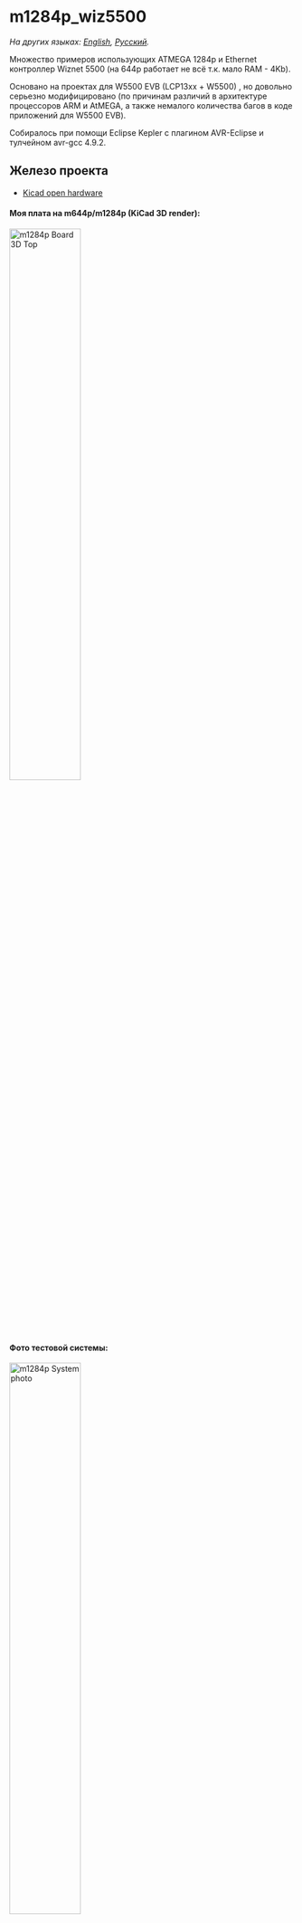 # m1284p_wiz5500

*На других языках: [English](README.md), [Русский](README.ru.md).*

Множество примеров использующих ATMEGA 1284p и Ethernet контроллер Wiznet 5500 (на 644p работает не всё т.к. мало RAM - 4Kb).

Основано на проектах для W5500 EVB (LCP13xx + W5500) , но довольно серьезно модифицировано (по причинам различий в архитектуре процессоров ARM и AtMEGA, a также немалого количества багов в коде приложений для W5500 EVB).

Собиралось при помощи Eclipse Kepler с плагином AVR-Eclipse и тулчейном avr-gcc 4.9.2.

## Железо проекта

* [Kicad open hardware](../master/KiCad_M644_breakout_v1.2d/) 

#### Моя плата на m644p/m1284p (KiCad 3D render):

<img src="../master/KiCad_M644_breakout_v1.2d/Pictures/M644_breakout_v1.2d_top.png" alt="m1284p Board 3D Top" width="50%" height="50%">

#### Фото тестовой системы:

<img src="../master/KiCad_M644_breakout_v1.2d/Pictures/tested_system_photo_01.jpg" alt="m1284p System photo" width="50%" height="50%">


## Софт. Что сделано ( В порядке усложнения )

1. [Wiznet Loopback TCP/UDP Static IP](../master/03_m1284p_WIZNET_loopback_STATIC_IP/)
2. [Wiznet Loopback TCP/UDP DHCP IP](../master/04_m1284p_WIZNET_loopback_DHCP/)
3. [DNS пример](../master/05_m1284p_WIZNET_DNS_client/)
4. [SNTP + DNS пример](../master/06_m1284p_WIZNET_DNS_SNTP_client/)
5. [Telnet server пример](../master/07_m1284p_WIZNET_telnets_basic/)
6. [ICMP(ping) пример](../master/08_m1284p_WIZNET_ICMP_aka_ping/)
7. [Простой Веб-сервер (одна страница HTTP POST/GET запросы)](../master/09_m1284p_WIZNET_simple_webserver/)
8. [HTTPD Веб-сервер со всем содержимымым в AVR FLASH-памяти (используются AJAX запросы)](../master/11_m1284p_WIZNET_HTTPServer_FLASH_pages/)
9. [HTTPD Веб-сервер со всем содержимымым на SD-карте (Chang FAT FS библиотека) (AJAX запросы)](../master/12_m1284p_WIZNET_HTTPServer_SDCARD_pages/)
10. [FTP-клиент (работает только в активном режиме) c сохранением контента на SD-карте ( диалог FTPC посредством последовательно терминала например: Terminal v1.9b by Bray, putty и тд.)](../master/14_m1284p_WIZNET_FTPC_FATFS/)
11. [FTP-сервер (работает в обоих режимах активный/пассивный) c сохранением контента на SD-карте, проверена работа с FTP клиентами: Windows 7 cmd - т.е ftp, Total Сommander (в нем надо добавить небольшой паттерн на выборку), WinSCP.](../master/15_m1284p_WIZNET_FTPD_FATFS/)
12. [HTTPD + FTPD для динамической загрузки страниц Веб-сервера, весь контент на SD-карте (Chang FAT FS библиотека) (AJAX запросы)](../master/16_m1284p_WIZNET_HTTPD_FTPD_FATFS_SDCARD/)
13. ZEVERO SD PetitFS бутлоадер (для двух процессоров): [M1284p](../master/bootloader_zevero_sd_m1284p_make/)/[M644p](../master/bootloader_zevero_sd_m644p_make/)
14. C обновлением через бутлоадер: Wiznet Loopback TCP/UDP Static IP + FTP-сервер (для обновления программы через FTP-клиент) + SD-бутлоадер ZEVERO, (для двух процессоров): [M644p](../master/18_m644p_BTLD_WIZNET_LOOPBACK_FTPD_FATFS_SDCARD/)/[M1284p](../master/18_m1284p_BTLD_WIZNET_LOOPBACK_FTPD_FATFS_SDCARD/)
15. [C обновлением через бутлоадер: Веб-сервер (с AJAX) + FTP-сервер (для обновления программы через FTP-клиент и загрузки контента Веб-сервера) + SD-бутлоадер ZEVERO, только для M1284p](../master/17_m1284p_BTLD_WIZNET_HTTPD_FTPD_FATFS_SDCARD/)
16. [IOT(Интернет вещей) Blynk-клиент пример с Blynk-приложением для смартфона (проверен только на Android (должен работать и в IOS)) - КОД НЕ АРДУИНО, использована библиотека Wiznet-сокетов](../master/19_m1284p_WIZNET_blynk/)

#### Скриншот приложения Blynk:

<img src="../master/19_m1284p_WIZNET_blynk/Blynk_application/Screenshot_2019-03-18-13-37-20-278_cc.blynk.png" alt="Blynk application" width="50%" height="50%">

[//]: # (TODO:  Add all other links here)

## Софт. Что хочу добавить :

17. C обновлением через бутлоадер: IOT(Интернет вещей) Blynk-клиент + FTP-сервер (для обновления программы через FTP-клиент)+ SD-бутлоадер ZEVERO
18. TFTP клиент
19. MQTT клиент

## Примечания:
* [m1284P схема](../master/KiCad_M644_breakout_v1.2d/Pictures/M644_breakout_v1.2d_schematic.png/)
* [m1284P диаграмма соединения](../master/KiCad_M644_breakout_v1.2d/Pictures/M644_connection_schematic.png/)
* [m1284P пинмап платы](../master/KiCad_M644_breakout_v1.2d/Pictures/M644_breakout_v1.2d_pinmap.png/)
* [Blynk IOT приложение QR-code](../master/19_m1284p_WIZNET_blynk/Blynk_application/app2_m1284p_and_W5500_QR.png/)

[>>Обсужение проекта (исключая Blynk) здесь..](https://www.avrfreaks.net/forum/need-w5500-example-c-tcp)

[>>Обсужение Blynk части проекта здесь..](https://community.blynk.cc/t/port-from-w5500-evb-to-atmega1284p-w5500-wiznet-sockets-library-without-arduino/35235)


## Автор порта на AVR m1284p/m644p
* **Ибрагимов Максим  aka maxxir**
